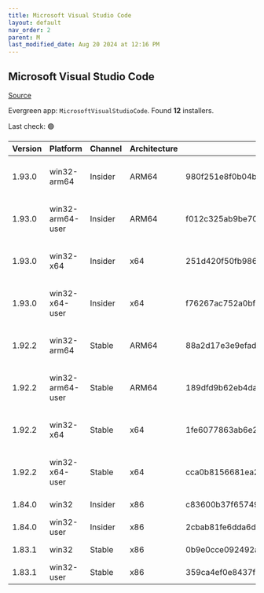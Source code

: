 ```yaml
---
title: Microsoft Visual Studio Code
layout: default
nav_order: 2
parent: M
last_modified_date: Aug 20 2024 at 12:16 PM
---
```


## Microsoft Visual Studio Code

[Source](https://code.visualstudio.com)

Evergreen app: `MicrosoftVisualStudioCode`. Found **12** installers.

Last check: 🟢

| Version | Platform         | Channel | Architecture | Sha256                                                           | URI                                                                                                                                                                                                                                                                                                            |
| ------- | ---------------- | ------- | ------------ | ---------------------------------------------------------------- | -------------------------------------------------------------------------------------------------------------------------------------------------------------------------------------------------------------------------------------------------------------------------------------------------------------- |
| 1.93.0  | win32-arm64      | Insider | ARM64        | 980f251e8f0b04bdb23bee96bd27ee1b0b467c9725ea5f9fad08ae49d1901bb7 | [https://vscode.download.prss.microsoft.com/dbazure/download/insider/e2b54301a5745870f6b95d81c91fb3e9557d4f08/VSCodeSetup-arm64-1.93.0-insider.exe](https://vscode.download.prss.microsoft.com/dbazure/download/insider/e2b54301a5745870f6b95d81c91fb3e9557d4f08/VSCodeSetup-arm64-1.93.0-insider.exe)         |
| 1.93.0  | win32-arm64-user | Insider | ARM64        | f012c325ab9be7029969f0f204c4a18c3ca3f8afef3306e98088c19a6e193cf4 | [https://vscode.download.prss.microsoft.com/dbazure/download/insider/e2b54301a5745870f6b95d81c91fb3e9557d4f08/VSCodeUserSetup-arm64-1.93.0-insider.exe](https://vscode.download.prss.microsoft.com/dbazure/download/insider/e2b54301a5745870f6b95d81c91fb3e9557d4f08/VSCodeUserSetup-arm64-1.93.0-insider.exe) |
| 1.93.0  | win32-x64        | Insider | x64          | 251d420f50fb986e868486f350ab27c039985509dbe9809323be3d22ace75513 | [https://vscode.download.prss.microsoft.com/dbazure/download/insider/e2b54301a5745870f6b95d81c91fb3e9557d4f08/VSCodeSetup-x64-1.93.0-insider.exe](https://vscode.download.prss.microsoft.com/dbazure/download/insider/e2b54301a5745870f6b95d81c91fb3e9557d4f08/VSCodeSetup-x64-1.93.0-insider.exe)             |
| 1.93.0  | win32-x64-user   | Insider | x64          | f76267ac752a0bf8eccb990a1e9f48963d215e69159c9f2e8281c82f511b2f11 | [https://vscode.download.prss.microsoft.com/dbazure/download/insider/e2b54301a5745870f6b95d81c91fb3e9557d4f08/VSCodeUserSetup-x64-1.93.0-insider.exe](https://vscode.download.prss.microsoft.com/dbazure/download/insider/e2b54301a5745870f6b95d81c91fb3e9557d4f08/VSCodeUserSetup-x64-1.93.0-insider.exe)     |
| 1.92.2  | win32-arm64      | Stable  | ARM64        | 88a2d17e3e9efad151c16800877a9a8a1952edd28073a64fd9da8f1c00829880 | [https://vscode.download.prss.microsoft.com/dbazure/download/stable/fee1edb8d6d72a0ddff41e5f71a671c23ed924b9/VSCodeSetup-arm64-1.92.2.exe](https://vscode.download.prss.microsoft.com/dbazure/download/stable/fee1edb8d6d72a0ddff41e5f71a671c23ed924b9/VSCodeSetup-arm64-1.92.2.exe)                           |
| 1.92.2  | win32-arm64-user | Stable  | ARM64        | 189dfd9b62eb4daa52587c4f282b68257ba5057d6e3fe344d2f5d02164b20a5e | [https://vscode.download.prss.microsoft.com/dbazure/download/stable/fee1edb8d6d72a0ddff41e5f71a671c23ed924b9/VSCodeUserSetup-arm64-1.92.2.exe](https://vscode.download.prss.microsoft.com/dbazure/download/stable/fee1edb8d6d72a0ddff41e5f71a671c23ed924b9/VSCodeUserSetup-arm64-1.92.2.exe)                   |
| 1.92.2  | win32-x64        | Stable  | x64          | 1fe6077863ab6e270d61bbc6d2ac24c412289acdfeffcdd1fb820a57ad6e40ce | [https://vscode.download.prss.microsoft.com/dbazure/download/stable/fee1edb8d6d72a0ddff41e5f71a671c23ed924b9/VSCodeSetup-x64-1.92.2.exe](https://vscode.download.prss.microsoft.com/dbazure/download/stable/fee1edb8d6d72a0ddff41e5f71a671c23ed924b9/VSCodeSetup-x64-1.92.2.exe)                               |
| 1.92.2  | win32-x64-user   | Stable  | x64          | cca0b8156681ea27d25c96889933afd3a2ac5749893c946bd890af9d205f1c9d | [https://vscode.download.prss.microsoft.com/dbazure/download/stable/fee1edb8d6d72a0ddff41e5f71a671c23ed924b9/VSCodeUserSetup-x64-1.92.2.exe](https://vscode.download.prss.microsoft.com/dbazure/download/stable/fee1edb8d6d72a0ddff41e5f71a671c23ed924b9/VSCodeUserSetup-x64-1.92.2.exe)                       |
| 1.84.0  | win32            | Insider | x86          | c83600b37f65749ea9e16496847bbfd967dece2472cee7d8011ae719e2633c18 | [https://az764295.vo.msecnd.net/insider/0c36b92c82064882a228487040187cfc13669c0f/VSCodeSetup-ia32-1.84.0-insider.exe](https://az764295.vo.msecnd.net/insider/0c36b92c82064882a228487040187cfc13669c0f/VSCodeSetup-ia32-1.84.0-insider.exe)                                                                     |
| 1.84.0  | win32-user       | Insider | x86          | 2cbab81fe6dda6dfb07751707107db95ba7afa0a6ada65a1df78a04eef0aadf5 | [https://az764295.vo.msecnd.net/insider/0c36b92c82064882a228487040187cfc13669c0f/VSCodeUserSetup-ia32-1.84.0-insider.exe](https://az764295.vo.msecnd.net/insider/0c36b92c82064882a228487040187cfc13669c0f/VSCodeUserSetup-ia32-1.84.0-insider.exe)                                                             |
| 1.83.1  | win32            | Stable  | x86          | 0b9e0cce092492a88cdaf12048e3630290944b051f3194c5ca3d6b7012f05e7f | [https://az764295.vo.msecnd.net/stable/a6606b6ca720bca780c2d3c9d4cc3966ff2eca12/VSCodeSetup-ia32-1.83.1.exe](https://az764295.vo.msecnd.net/stable/a6606b6ca720bca780c2d3c9d4cc3966ff2eca12/VSCodeSetup-ia32-1.83.1.exe)                                                                                       |
| 1.83.1  | win32-user       | Stable  | x86          | 359ca4ef0e8437f7e5183a97a9d79834463a3df88bb10c82c48cc2bd53b8a7e5 | [https://az764295.vo.msecnd.net/stable/a6606b6ca720bca780c2d3c9d4cc3966ff2eca12/VSCodeUserSetup-ia32-1.83.1.exe](https://az764295.vo.msecnd.net/stable/a6606b6ca720bca780c2d3c9d4cc3966ff2eca12/VSCodeUserSetup-ia32-1.83.1.exe)                                                                               |
